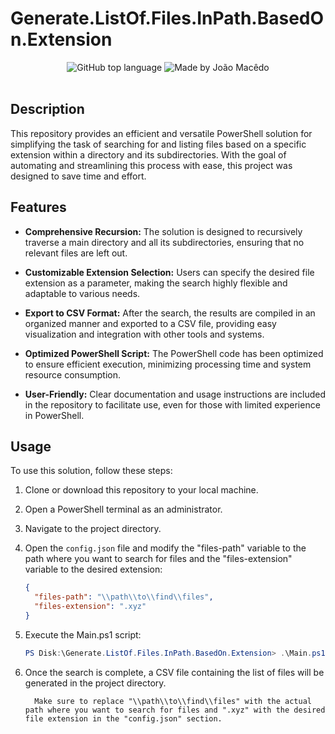 # Generate.ListOf.Files.InPath.BasedOn.Extension
<div align="center">
  <img alt="GitHub top language" src="https://img.shields.io/github/languages/top/joaomacedx/Generate.ListOf.Files.InPath.BasedOn.Extension?style=flat" >
  <img alt="Made by João Macêdo" src="https://img.shields.io/badge/made%20by-João%20Macêdo-blue">
 </div>
<br>

## Description

This repository provides an efficient and versatile PowerShell solution for simplifying the task of searching for and listing files based on a specific extension within a directory and its subdirectories. With the goal of automating and streamlining this process with ease, this project was designed to save time and effort.

## Features

- **Comprehensive Recursion:** The solution is designed to recursively traverse a main directory and all its subdirectories, ensuring that no relevant files are left out.

- **Customizable Extension Selection:** Users can specify the desired file extension as a parameter, making the search highly flexible and adaptable to various needs.

- **Export to CSV Format:** After the search, the results are compiled in an organized manner and exported to a CSV file, providing easy visualization and integration with other tools and systems.

- **Optimized PowerShell Script:** The PowerShell code has been optimized to ensure efficient execution, minimizing processing time and system resource consumption.

- **User-Friendly:** Clear documentation and usage instructions are included in the repository to facilitate use, even for those with limited experience in PowerShell.

## Usage

To use this solution, follow these steps:

1. Clone or download this repository to your local machine.

2. Open a PowerShell terminal as an administrator.

3. Navigate to the project directory.

4. Open the `config.json` file and modify the "files-path" variable to the path where you want to search for files and the "files-extension" variable to the desired extension:

   ``` json
   {
     "files-path": "\\path\\to\\find\\files",
     "files-extension": ".xyz"
   }
   ```

5. Execute the Main.ps1 script:
    ``` powershell
    PS Disk:\Generate.ListOf.Files.InPath.BasedOn.Extension> .\Main.ps1
   ```
6. Once the search is complete, a CSV file containing the list of files will be generated in the project directory.
   
         Make sure to replace "\\path\\to\\find\\files" with the actual path where you want to search for files and ".xyz" with the desired file extension in the "config.json" section.
